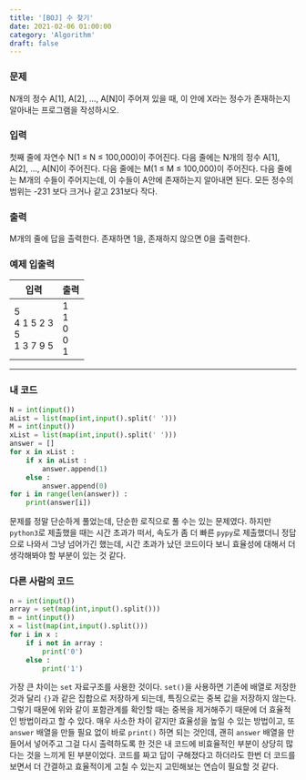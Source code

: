 ```yaml
---
title: '[BOJ] 수 찾기'
date: 2021-02-06 01:00:00
category: 'Algorithm'
draft: false
---
```


### 문제

N개의 정수 A[1], A[2], …, A[N]이 주어져 있을 때, 이 안에 X라는 정수가 존재하는지 알아내는 프로그램을 작성하시오.

### 입력

첫째 줄에 자연수 N(1 ≤ N ≤ 100,000)이 주어진다. 다음 줄에는 N개의 정수 A[1], A[2], …, A[N]이 주어진다. 다음 줄에는 M(1 ≤ M ≤ 100,000)이 주어진다. 다음 줄에는 M개의 수들이 주어지는데, 이 수들이 A안에 존재하는지 알아내면 된다. 모든 정수의 범위는 -231 보다 크거나 같고 231보다 작다.

### 출력

M개의 줄에 답을 출력한다. 존재하면 1을, 존재하지 않으면 0을 출력한다.

### 예제 입출력

| 입력                                      | 출력                              |
| ----------------------------------------- | --------------------------------- |
| 5 </br> 4 1 5 2 3 </br> 5 </br> 1 3 7 9 5 | 1 </br> 1 </br> 0 </br> 0 </br> 1 |

---

### 내 코드

```python
N = int(input())
aList = list(map(int,input().split(' ')))
M = int(input())
xList = list(map(int,input().split(' ')))
answer = []
for x in xList :
    if x in aList :
        answer.append(1)
    else :
        answer.append(0)
for i in range(len(answer)) :
    print(answer[i])
```

문제를 정말 단순하게 풀었는데, 단순한 로직으로 풀 수는 있는 문제였다. 하지만 `python3`로 제출했을 때는 시간 초과가 떠서, 속도가 좀 더 빠른 `pypy`로 제출했더니 정답으로 나와서 그냥 넘어가긴 했는데, 시간 초과가 났던 코드이다 보니 효율성에 대해서 더 생각해봐야 할 부분이 있는 것 같다.

### 다른 사람의 코드

```python
n = int(input())
array = set(map(int,input().split()))
m = int(input())
x = list(map(int,input().split()))
for i in x :
    if i not in array :
        print('0')
    else :
        print('1')
```

가장 큰 차이는 `set` 자료구조를 사용한 것이다. `set()`을 사용하면 기존에 배열로 저장한 것과 달리 `{}`과 같은 집합으로 저장하게 되는데, 특징으로는 중복 값을 저장하지 않는다. 그렇기 때문에 위와 같이 포함관계를 확인할 때는 중복을 제거해주기 때문에 더 효율적인 방법이라고 할 수 있다. 매우 사소한 차이 같지만 효율성을 높일 수 있는 방법이고, 또 `answer` 배열을 만들 필요 없이 바로 `print()` 하면 되는 것인데, 괜히 `answer` 배열을 만들어서 넣어주고 그걸 다시 출력하도록 한 것은 내 코드에 비효율적인 부분이 상당히 많다는 것을 느끼게 된 부분이었다. 코드를 짜고 답이 구해졌다고 하더라도 한번 더 코드를 보면서 더 간결하고 효율적이게 고칠 수 있는지 고민해보는 연습이 필요할 것 같다.
